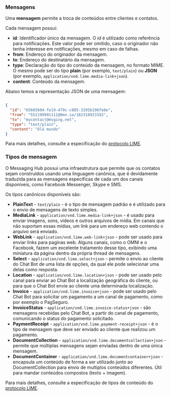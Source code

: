 ### Mensagens

Uma **mensagem** permite a troca de conteúdos entre clientes e contatos.

Cada mensagem possui:
- **id**: Identificador único da mensagem. O *id* é utilizado como referência para notificações. Este valor pode ser omitido, caso o originador não tenha interesse em notificações, mesmo em caso de falhas.
- **from**: Endereço do originador da mensagem.
- **to**: Endereço do destinatário da mensagem.
- **type**: Declaração do tipo do conteúdo da mensagem, no formato MIME. O mesmo pode ser do tipo **plain** (por exemplo, `text/plain`) ou **JSON** (por exemplo, `application/vnd.lime.media-link+json`).
- **content**: Conteúdo da mensagem.

Abaixo temos a representação JSON de uma mensagem:

```json

{
  "id": "65603604-fe19-479c-c885-3195b196fe8e",
  "from": "551199991111@0mn.io/182310923192",
  "to": "mycontact@msging.net",
  "type": "text/plain",
  "content": "Olá mundo"
}

```

Para mais detalhes, consulte a especificação do [protocolo LIME](http://limeprotocol.org/index.html#message).


### Tipos de mensagem

O Messaging Hub possui uma infraestrutura que permite que os contatos sejam construídos usando uma linguagem canônica, que é devidamente traduzida para as mensagens específicas de cada um dos canais disponíveis, como Facebook Messenger, Skype e SMS.

Os tipos canônicos disponíveis são:

- **PlainText** - `text/plain` - é o tipo de mensagem padrão e é utilizado para o envio de mensagens de texto simples.
- **MediaLink** - `application/vnd.lime.media-link+json` - é usado para enviar imagens, sons, vídeos e outros arquivos de mídia. Em canais que não suportam essas mídias, um link para um endereço web contendo o arquivo será enviado.
- **WebLink** - `application/vnd.lime.web-link+json` - pode ser usado para enviar links para paginas web. Alguns canais, como o OMNI e o Facebook, fazem um excelente tratamento desse tipo, exibindo uma miniatura da página dentro da própria thread de mensagens.
- **Select** - `application/vnd.lime.select+json` - permite o envio ao cliente do Chat Bot de uma lista de opções, da qual ele pode selecionar uma delas como resposta.
- **Location** - `application/vnd.lime.location+json` - pode ser usado pelo canal para enviar ao Chat Bot a localização geográfica do cliente, ou para que o Chat Bot envie ao cliente uma determinada localização.
- **Invoice** - `application/vnd.lime.invoice+json` - pode ser usado pelo Chat Bot para solicitar um pagamento a um canal de pagamento, como por exemplo o PagSeguro.
- **InvoiceStatus** - `application/vnd.lime.invoice-status+json` - são mensagens recebidas pelo Chat Bot, a partir do canal de pagamento, comunicando o status do pagamento solicitado.
- **PaymentReceipt** - `application/vnd.lime.payment-receipt+json` - é o tipo de mensagem que deve ser enviado ao cliente que realizou um pagamento.
- **DocumentCollection** - `application/vnd.lime.documentcollection+json` - permite que múltiplas mensagens sejam enviadas dentro de uma única mensagem.
- **DocumentContainer** - `application/vnd.lime.documentcontainer+json` - encapsula um conteúdo de forma a ser utilizado junto ao DocumentCollection para envio de multiplos conteúdos diferentes. Útil para mandar conteúdos compostos (texto + imagem).


Para mais detalhes, consulte a especificação de tipos de conteúdo do [protocolo LIME](http://limeprotocol.org/content-types.html).
